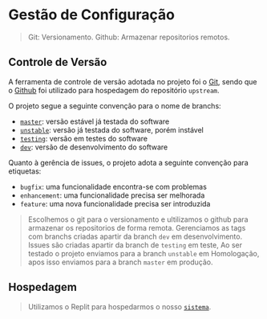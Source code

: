 # Gestão de Configuração

> Git: Versionamento.
> Github: Armazenar repositorios remotos.

## Controle de Versão

A ferramenta de controle de versão adotada no projeto foi o
[Git](https://git-scm.com/), sendo que o [Github](https://github.com)
foi utilizado para hospedagem do repositório `upstream`.

O projeto segue a seguinte convenção para o nome de branchs:

- [`master`](https://github.com/ICEI-PUC-Minas-PPLES-TI/PLF-ES-2021-2-TI1-7946100-crimes-ciberneticos-03): versão estável já testada do software
- [`unstable`](https://github.com/ICEI-PUC-Minas-PPLES-TI/PLF-ES-2021-2-TI1-7946100-crimes-ciberneticos-03/tree/unstable): versão já testada do software, porém instável
- [`testing`](https://github.com/ICEI-PUC-Minas-PPLES-TI/PLF-ES-2021-2-TI1-7946100-crimes-ciberneticos-03/tree/testing): versão em testes do software
- [`dev`](https://github.com/ICEI-PUC-Minas-PPLES-TI/PLF-ES-2021-2-TI1-7946100-crimes-ciberneticos-03/tree/dev): versão de desenvolvimento do software

Quanto à gerência de issues, o projeto adota a seguinte convenção para
etiquetas:

- `bugfix`: uma funcionalidade encontra-se com problemas
- `enhancement`: uma funcionalidade precisa ser melhorada
- `feature`: uma nova funcionalidade precisa ser introduzida

> Escolhemos o git para o versionamento e ultilizamos o github para armazenar os repositorios de forma remota.
> Gerenciamos as tags com branchs criadas apartir da branch `dev` em desenvolvimento.
> Issues são criadas apartir da branch de `testing` em teste,
> Ao ser testado o projeto enviamos para a branch `unstable` em Homologação,
> apos isso enviamos para a branch `master` em produção.

## Hospedagem

> Utilizamos o Replit para hospedarmos o nosso [`sistema`](https://safe-buy-check.marcowilly.repl.co).
